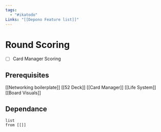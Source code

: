 ```yaml
---
tags:
  - "#ikatodo"
Links: "[[Depono Feature list]]"
---
```



# Round Scoring
- [ ] Card Manager Scoring
## Prerequisites 
[[Networking boilerplate]]
[[52 Deck]]
[[Card Manager]]
[[Life System]]
[[Board Visuals]]
## Dependance

```dataview
list
from [[]]
```

